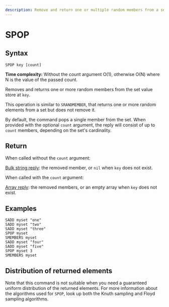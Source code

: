 ```yaml
---
description: Remove and return one or multiple random members from a set
---
```


# SPOP

## Syntax

    SPOP key [count]

**Time complexity:** Without the count argument O(1), otherwise O(N) where N is the value of the passed count.

Removes and returns one or more random members from the set value store at `key`.

This operation is similar to `SRANDMEMBER`, that returns one or more random elements from a set but does not remove it.

By default, the command pops a single member from the set. When provided with
the optional `count` argument, the reply will consist of up to `count` members,
depending on the set's cardinality.

## Return

When called without the `count` argument:

[Bulk string reply](https://redis.io/docs/reference/protocol-spec#resp-bulk-strings): the removed member, or `nil` when `key` does not exist.

When called with the `count` argument:

[Array reply](https://redis.io/docs/reference/protocol-spec#resp-arrays): the removed members, or an empty array when `key` does not exist.

## Examples

```cli
SADD myset "one"
SADD myset "two"
SADD myset "three"
SPOP myset
SMEMBERS myset
SADD myset "four"
SADD myset "five"
SPOP myset 3
SMEMBERS myset
```
## Distribution of returned elements

Note that this command is not suitable when you need a guaranteed uniform distribution of the returned elements. For more information about the algorithms used for `SPOP`, look up both the Knuth sampling and Floyd sampling algorithms.
